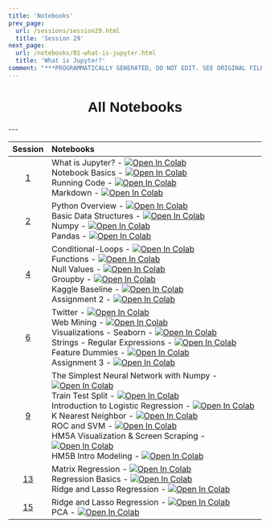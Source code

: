 ```yaml
---
title: 'Notebooks'
prev_page:
  url: /sessions/session29.html
  title: 'Session 29'
next_page:
  url: /notebooks/01-what-is-jupyter.html
  title: 'What is Jupyter?'
comment: "***PROGRAMMATICALLY GENERATED, DO NOT EDIT. SEE ORIGINAL FILES IN /content***"
---
```

<h1  style="font-family:  Verdana,  Geneva,  sans-serif;  text-align:center;">All  Notebooks</h1> 
--- 

|  Session  |  Notebooks  |
|  :---:  |  :-----  |
|  [1](https://rpi.analyticsdojo.com/sessions/session1)  |  What  is  Jupyter?  -  [![Open  In  Colab](https://colab.research.google.com/assets/colab-badge.svg)](https://colab.research.google.com/github/rpi-techfundamentals/spring2019-materials/blob/master/01-overview/01-notebook-basics/01-what-is-jupyter.ipynb#scrollTo=mdFTkIqGwgOJ)<br>Notebook  Basics  -  [![Open  In  Colab](https://colab.research.google.com/assets/colab-badge.svg)](https://colab.research.google.com/github/rpi-techfundamentals/spring2019-materials/blob/master/01-overview/01-notebook-basics/02-notebook-basics.ipynb)<br>Running  Code  -  [![Open  In  Colab](https://colab.research.google.com/assets/colab-badge.svg)](https://colab.research.google.com/github/rpi-techfundamentals/spring2019-materials/blob/master/01-overview/01-notebook-basics/03-running-code.ipynb)<br>Markdown  -  [![Open  In  Colab](https://colab.research.google.com/assets/colab-badge.svg)](https://colab.research.google.com/github/rpi-techfundamentals/spring2019-materials/blob/master/01-overview/01-notebook-basics/04-markdown.ipynb)  |
|  [2](https://rpi.analyticsdojo.com/sessions/session2)  |  Python  Overview  -  [![Open  In  Colab](https://colab.research.google.com/assets/colab-badge.svg)](https://colab.research.google.com/github/rpi-techfundamentals/spring2019-materials/blob/master/02-intro-python/01-intro-python-overview.ipynb)<br>Basic  Data  Structures  -  [![Open  In  Colab](https://colab.research.google.com/assets/colab-badge.svg)](https://colab.research.google.com/github/rpi-techfundamentals/spring2019-materials/blob/master/02-intro-python/02-intro-python-datastructures.ipynbhttps://colab.research.google.com/github/rpi-techfundamentals/spring2019-materials/blob/master/02-intro-python/03-intro-python-numpy.ipynb)<br>Numpy  -  [![Open  In  Colab](https://colab.research.google.com/assets/colab-badge.svg)](https://colab.research.google.com/github/rpi-techfundamentals/spring2019-materials/blob/master/02-intro-python/04-intro-python-pandas.ipynb)<br>Pandas  -  [![Open  In  Colab](https://colab.research.google.com/assets/colab-badge.svg)](https://colab.research.google.com/github/rpi-techfundamentals/spring2019-materials/blob/master/02-intro-python/04-intro-python-pandas.ipynb)  |
|  [4](https://rpi.analyticsdojo.com/sessions/session4)  |  Conditional-Loops  -  [![Open  In  Colab](https://colab.research.google.com/assets/colab-badge.svg)](https://colab.research.google.com/github/rpi-techfundamentals/spring2019-materials/blob/master/03-python/01-intro-python-conditionals-loops.ipynb)<br>Functions  -  [![Open  In  Colab](https://colab.research.google.com/assets/colab-badge.svg)](https://colab.research.google.com/github/rpi-techfundamentals/spring2019-materials/blob/master/03-python/02-intro-python-functions.ipynb)<br>Null  Values  -  [![Open  In  Colab](https://colab.research.google.com/assets/colab-badge.svg)](https://colab.research.google.com/github/rpi-techfundamentals/spring2019-materials/blob/master/03-python/03-intro-python-null-values.ipynb)<br>Groupby  -  [![Open  In  Colab](https://colab.research.google.com/assets/colab-badge.svg)](https://colab.research.google.com/github/rpi-techfundamentals/spring2019-materials/blob/master/03-python/04-intro-python-groupby.ipynb)<br>Kaggle  Baseline  -  [![Open  In  Colab](https://colab.research.google.com/assets/colab-badge.svg)](https://colab.research.google.com/github/rpi-techfundamentals/spring2019-materials/blob/master/03-python/05-intro-kaggle-baseline.ipynb)<br>Assignment  2  -  [![Open  In  Colab](https://colab.research.google.com/assets/colab-badge.svg)](https://colab.research.google.com/github/rpi-techfundamentals/spring2019-materials/blob/master/03-python/hm-02/hm02.ipynb)  |
|  [6](https://rpi.analyticsdojo.com/sessions/session6)  |  Twitter  -  [![Open  In  Colab](https://colab.research.google.com/assets/colab-badge.svg)](https://colab.research.google.com/github/rpi-techfundamentals/spring2019-materials/blob/master/04-viz-api-scraper/01_intro_api_twitter.ipynb)<br>Web  Mining  -  [![Open  In  Colab](https://colab.research.google.com/assets/colab-badge.svg)](https://colab.research.google.com/github/rpi-techfundamentals/spring2019-materials/blob/master/04-viz-api-scraper/02_intro_python_webmining.ipynb)<br>Visualizations  -  Seaborn  -  [![Open  In  Colab](https://colab.research.google.com/assets/colab-badge.svg)](https://colab.research.google.com/github/rpi-techfundamentals/spring2019-materials/blob/master/04-viz-api-scraper/03_visualization_python_seaborn.ipynb)<br>Strings  -  Regular  Expressions  -  [![Open  In  Colab](https://colab.research.google.com/assets/colab-badge.svg)](https://colab.research.google.com/github/rpi-techfundamentals/spring2019-materials/blob/master/04-viz-api-scraper/04_strings_and_regular_expressions.ipynb)<br>Feature  Dummies  -  [![Open  In  Colab](https://colab.research.google.com/assets/colab-badge.svg)](https://colab.research.google.com/github/rpi-techfundamentals/spring2019-materials/blob/master/04-viz-api-scraper/05_features_dummies.ipynb)<br>Assignment  3  -  [![Open  In  Colab](https://colab.research.google.com/assets/colab-badge.svg)](https://colab.research.google.com/github/rpi-techfundamentals/spring2019-materials/blob/master/04-viz-api-scraper/hm-03/hm03.ipynb)  |
|  [9](https://rpi.analyticsdojo.com/sessions/session9)  |  The  Simplest  Neural  Network  with  Numpy  -  [![Open  In  Colab](https://colab.research.google.com/assets/colab-badge.svg)](https://colab.research.google.com/github/rpi-techfundamentals/spring2019-materials/blob/master/05-intro-modeling/01-Neural-Networks.ipynb)<br>Train  Test  Split  -  [![Open  In  Colab](https://colab.research.google.com/assets/colab-badge.svg)](https://colab.research.google.com/github/rpi-techfundamentals/spring2019-materials/blob/master/05-intro-modeling/01-training-test-split.ipynb)<br>Introduction  to  Logistic  Regression  -  [![Open  In  Colab](https://colab.research.google.com/assets/colab-badge.svg)](https://colab.research.google.com/github/rpi-techfundamentals/spring2019-materials/blob/master/05-intro-modeling/02-intro-logistic-knn.ipynb)<br>K  Nearest  Neighbor  -  [![Open  In  Colab](https://colab.research.google.com/assets/colab-badge.svg)](https://colab.research.google.com/github/rpi-techfundamentals/spring2019-materials/blob/master/05-intro-modeling/03-knn.ipynb)<br>ROC  and  SVM  -  [![Open  In  Colab](https://colab.research.google.com/assets/colab-badge.svg)](https://colab.research.google.com/github/rpi-techfundamentals/spring2019-materials/blob/master/05-intro-modeling/04-svm-roc.ipynb)<br>HM5A  Visualization  &  Screen  Scraping  -  [![Open  In  Colab](https://colab.research.google.com/assets/colab-badge.svg)](https://colab.research.google.com/github/rpi-techfundamentals/spring2019-materials/blob/master/05-intro-modeling/hm5/homework_05A.ipynb)<br>HM5B  Intro  Modeling  -  [![Open  In  Colab](https://colab.research.google.com/assets/colab-badge.svg)](https://colab.research.google.com/github/rpi-techfundamentals/spring2019-materials/blob/master/05-intro-modeling/hm5/homework_05B.ipynb)  |
|  [13](https://rpi.analyticsdojo.com/sessions/session13)  |  Matrix  Regression  -  [![Open  In  Colab](https://colab.research.google.com/assets/colab-badge.svg)](https://colab.research.google.com/github/rpi-techfundamentals/spring2019-materials/blob/master/07-intro-modeling2/Python/01-matrix-regression-gradient-decent-python.ipynb)<br>Regression  Basics  -  [![Open  In  Colab](https://colab.research.google.com/assets/colab-badge.svg)](https://colab.research.google.com/github/rpi-techfundamentals/spring2019-materials/blob/master/07-intro-modeling2/Python/02-regression-boston-housing-python.ipynb)<br>Ridge  and  Lasso  Regression  -  [![Open  In  Colab](https://colab.research.google.com/assets/colab-badge.svg)](https://colab.research.google.com/github/rpi-techfundamentals/spring2019-materials/blob/master/07-intro-modeling2/Python/03-ridge-lasso-python.ipynb)  |
|  [15](https://rpi.analyticsdojo.com/sessions/session15)  |  Ridge  and  Lasso  Regression  -  [![Open  In  Colab](https://colab.research.google.com/assets/colab-badge.svg)](https://colab.research.google.com/github/rpi-techfundamentals/spring2019-materials/blob/master/07-intro-modeling2/Python/03-ridge-lasso-python.ipynb)<br>PCA  -  [![Open  In  Colab](https://colab.research.google.com/assets/colab-badge.svg)](https://colab.research.google.com/github/rpi-techfundamentals/spring2019-materials/blob/master/07-intro-modeling2/Python/04_introduction_pca.ipynb)  |
